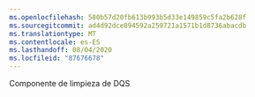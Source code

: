 ```yaml
---
ms.openlocfilehash: 580b57d20fb613b993b5d33e149859c5fa2b628f
ms.sourcegitcommit: ad4d92dce894592a259721a1571b1d8736abacdb
ms.translationtype: MT
ms.contentlocale: es-ES
ms.lasthandoff: 08/04/2020
ms.locfileid: "87676678"
---
```

Componente de limpieza de DQS
